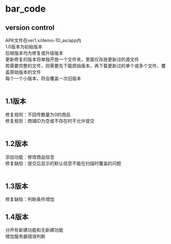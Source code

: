 # bar_code
## version control
APK文件在ver1.x/demo-1D_as/app内<br>
1.0版本为初始版本<br>
后继版本均为修复或升级版本<br>
更新修复的版本将单独开放一个文件夹，里面仅存放更新过的源文件<br>
若需要完整的文件，则需要先下载原始版本，再下载更新过的单个或多个文件，覆盖原始版本的文件<br>
每个一个小版本，将会覆盖一次旧版本<br><br>
## 1.1版本
修复规则：不回传数量为0的商品<br>
修复规则：商铺ID为空或不存在时不允许提交<br><br>
## 1.2版本
添加功能：修改商品信息<br>
修复缺陷：提交后显示的默认信息不能在扫描时覆盖的问题<br><br>
## 1.3版本
修复缺陷：判断条件增加<br>
## 1.4版本
分开有新建功能和无新建功能<br>
增加服务器错误判断<br>